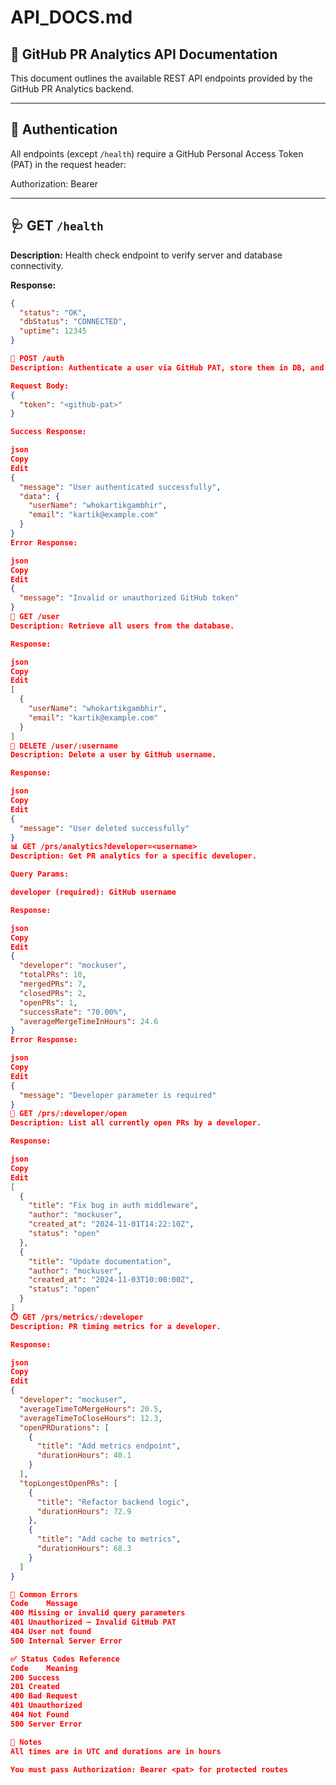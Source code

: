 # API_DOCS.md

## 📘 GitHub PR Analytics API Documentation

This document outlines the available REST API endpoints provided by the GitHub PR Analytics backend.

---

## 🔐 Authentication

All endpoints (except `/health`) require a GitHub Personal Access Token (PAT) in the request header:

Authorization: Bearer <your-github-pat>


---

## 🩺 GET `/health`

**Description:** Health check endpoint to verify server and database connectivity.

**Response:**
```json
{
  "status": "OK",
  "dbStatus": "CONNECTED",
  "uptime": 12345
}

👤 POST /auth
Description: Authenticate a user via GitHub PAT, store them in DB, and return user info.

Request Body:
{
  "token": "<github-pat>"
}

Success Response:

json
Copy
Edit
{
  "message": "User authenticated successfully",
  "data": {
    "userName": "whokartikgambhir",
    "email": "kartik@example.com"
  }
}
Error Response:

json
Copy
Edit
{
  "message": "Invalid or unauthorized GitHub token"
}
👥 GET /user
Description: Retrieve all users from the database.

Response:

json
Copy
Edit
[
  {
    "userName": "whokartikgambhir",
    "email": "kartik@example.com"
  }
]
🧹 DELETE /user/:username
Description: Delete a user by GitHub username.

Response:

json
Copy
Edit
{
  "message": "User deleted successfully"
}
📊 GET /prs/analytics?developer=<username>
Description: Get PR analytics for a specific developer.

Query Params:

developer (required): GitHub username

Response:

json
Copy
Edit
{
  "developer": "mockuser",
  "totalPRs": 10,
  "mergedPRs": 7,
  "closedPRs": 2,
  "openPRs": 1,
  "successRate": "70.00%",
  "averageMergeTimeInHours": 24.6
}
Error Response:

json
Copy
Edit
{
  "message": "Developer parameter is required"
}
📂 GET /prs/:developer/open
Description: List all currently open PRs by a developer.

Response:

json
Copy
Edit
[
  {
    "title": "Fix bug in auth middleware",
    "author": "mockuser",
    "created_at": "2024-11-01T14:22:10Z",
    "status": "open"
  },
  {
    "title": "Update documentation",
    "author": "mockuser",
    "created_at": "2024-11-03T10:00:00Z",
    "status": "open"
  }
]
⏱️ GET /prs/metrics/:developer
Description: PR timing metrics for a developer.

Response:

json
Copy
Edit
{
  "developer": "mockuser",
  "averageTimeToMergeHours": 20.5,
  "averageTimeToCloseHours": 12.3,
  "openPRDurations": [
    {
      "title": "Add metrics endpoint",
      "durationHours": 40.1
    }
  ],
  "topLongestOpenPRs": [
    {
      "title": "Refactor backend logic",
      "durationHours": 72.9
    },
    {
      "title": "Add cache to metrics",
      "durationHours": 68.3
    }
  ]
}

🔁 Common Errors
Code	Message
400	Missing or invalid query parameters
401	Unauthorized – Invalid GitHub PAT
404	User not found
500	Internal Server Error

✅ Status Codes Reference
Code	Meaning
200	Success
201	Created
400	Bad Request
401	Unauthorized
404	Not Found
500	Server Error

📌 Notes
All times are in UTC and durations are in hours

You must pass Authorization: Bearer <pat> for protected routes
